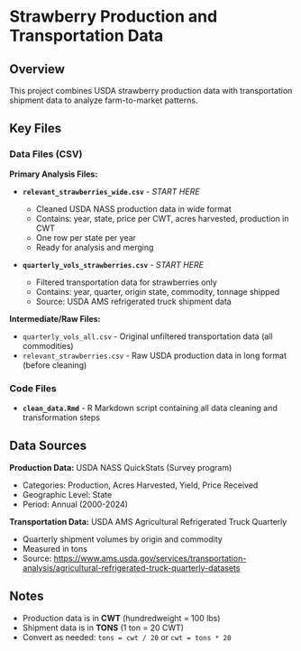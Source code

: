 # Strawberry Production and Transportation Data

## Overview
This project combines USDA strawberry production data with transportation shipment data to analyze farm-to-market patterns.

## Key Files

### Data Files (CSV)

**Primary Analysis Files:**
- **`relevant_strawberries_wide.csv`** - *START HERE*
  - Cleaned USDA NASS production data in wide format
  - Contains: year, state, price per CWT, acres harvested, production in CWT
  - One row per state per year
  - Ready for analysis and merging

- **`quarterly_vols_strawberries.csv`** - *START HERE*
  - Filtered transportation data for strawberries only
  - Contains: year, quarter, origin state, commodity, tonnage shipped
  - Source: USDA AMS refrigerated truck shipment data

**Intermediate/Raw Files:**
- `quarterly_vols_all.csv` - Original unfiltered transportation data (all commodities)
- `relevant_strawberries.csv` - Raw USDA production data in long format (before cleaning)

### Code Files
- **`clean_data.Rmd`** - R Markdown script containing all data cleaning and transformation steps

## Data Sources

**Production Data:** USDA NASS QuickStats (Survey program)
- Categories: Production, Acres Harvested, Yield, Price Received
- Geographic Level: State
- Period: Annual (2000-2024)

**Transportation Data:** USDA AMS Agricultural Refrigerated Truck Quarterly
- Quarterly shipment volumes by origin and commodity
- Measured in tons
- Source: https://www.ams.usda.gov/services/transportation-analysis/agricultural-refrigerated-truck-quarterly-datasets

## Notes

- Production data is in **CWT** (hundredweight = 100 lbs)
- Shipment data is in **TONS** (1 ton = 20 CWT)
- Convert as needed: `tons = cwt / 20` or `cwt = tons * 20`

